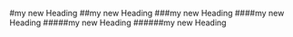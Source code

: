 #my new Heading
	##my new Heading
	###my new Heading
	####my new Heading
	#####my new Heading
	######my new Heading